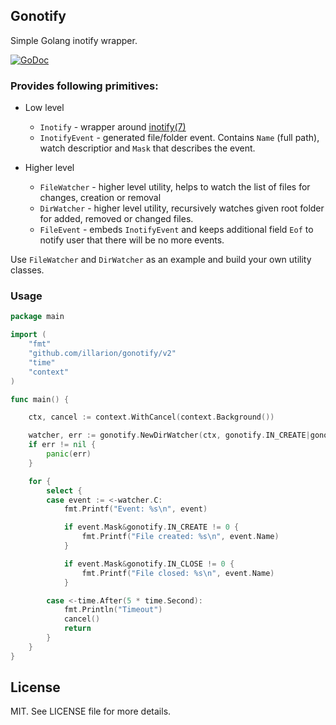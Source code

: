 ## Gonotify 

Simple Golang inotify wrapper.

[![GoDoc](https://godoc.org/github.com/illarion/gonotify/v2?status.svg)](https://godoc.org/github.com/illarion/gonotify/v2)

### Provides following primitives:

* Low level
  * `Inotify` - wrapper around [inotify(7)](http://man7.org/linux/man-pages/man7/inotify.7.html)
  * `InotifyEvent` - generated file/folder event. Contains `Name` (full path), watch descriptior and `Mask` that describes the event.

* Higher level
  * `FileWatcher` - higher level utility, helps to watch the list of files for changes, creation or removal
  * `DirWatcher` - higher level utility, recursively watches given root folder for added, removed or changed files.
  * `FileEvent` - embeds `InotifyEvent` and keeps additional field `Eof` to notify user that there will be no more events.

Use `FileWatcher` and `DirWatcher` as an example and build your own utility classes.


### Usage

```go
package main

import (
	"fmt"
	"github.com/illarion/gonotify/v2"
	"time"
	"context"
)

func main() {

	ctx, cancel := context.WithCancel(context.Background())

	watcher, err := gonotify.NewDirWatcher(ctx, gonotify.IN_CREATE|gonotify.IN_CLOSE, "/tmp")
	if err != nil {
		panic(err)
	}

	for {
		select {
		case event := <-watcher.C:
			fmt.Printf("Event: %s\n", event)

			if event.Mask&gonotify.IN_CREATE != 0 {
				fmt.Printf("File created: %s\n", event.Name)
			}

			if event.Mask&gonotify.IN_CLOSE != 0 {
				fmt.Printf("File closed: %s\n", event.Name)
			}

		case <-time.After(5 * time.Second):
			fmt.Println("Timeout")
			cancel()
			return
		}
	}
}

```

## License
MIT. See LICENSE file for more details.

